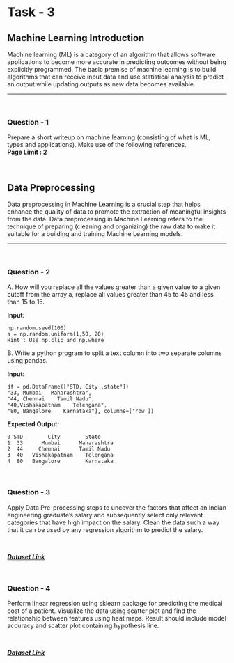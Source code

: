 # Task - 3

## Machine Learning Introduction

Machine learning (ML) is a category of an algorithm that allows software applications to become more accurate in predicting outcomes without being explicitly programmed. The basic premise of machine learning is to build algorithms that can receive input data and use statistical analysis to predict an output while updating outputs as new data becomes available.

<hr>
<br>

### Question - 1
Prepare a short writeup on machine learning (consisting of what is ML, types and applications). Make use of the following references. <br>
**Page Limit : 2**

<br>

## Data Preprocessing
Data preprocessing in Machine Learning is a crucial step that helps enhance the quality of data to promote the extraction of meaningful insights from the data. Data preprocessing in Machine Learning refers to the technique of preparing (cleaning and organizing) the raw data to make it suitable for a building and training Machine Learning models.

<hr>
<br>

### Question - 2
A. How will you replace all the values greater than a given value to a given cutoff from the array a, replace all values greater than 45 to 45 and less than 15 to 15.

**Input:** <br>
```
np.random.seed(100) 
a = np.random.uniform(1,50, 20) 
Hint : Use np.clip and np.where
```


B. Write a python program to split a text column into two separate columns using pandas.

**Input:** <br>
```
df = pd.DataFrame(["STD, City ,state"]) 
"33, Mumbai   Maharashtra", 
"44, Chennai    Tamil Nadu", 
"40,Vishakapatnam    Telengana", 
"80, Bangalore    Karnataka"], columns=['row'])
```

**Expected Output:** <br>
```
0 STD        City        State 
1  33      Mumbai      Maharashtra 
2  44     Chennai      Tamil Nadu 
3  40   Vishakapatnam    Telengana 
4  80   Bangalore        Karnataka 
```

<br>

### Question - 3
Apply Data Pre-processing steps to uncover the factors that affect an Indian engineering graduate’s salary and subsequently select only relevant categories that have high impact on the salary. Clean the data such a way that it can be used by any regression algorithm to predict the salary.

<br>

[___Dataset Link___](https://www.kaggle.com/datasets/manishkc06/engineering-graduate-salary-prediction)

<br>

### Question - 4
Perform linear regression using sklearn package for predicting the medical cost of a patient. Visualize the data using scatter plot and find the relationship between features using heat maps. Result should include model accuracy and scatter plot containing hypothesis line.

<br>

[___Dataset Link___](https://www.kaggle.com/datasets/mirichoi0218/insurance?select=insurance.csv)




